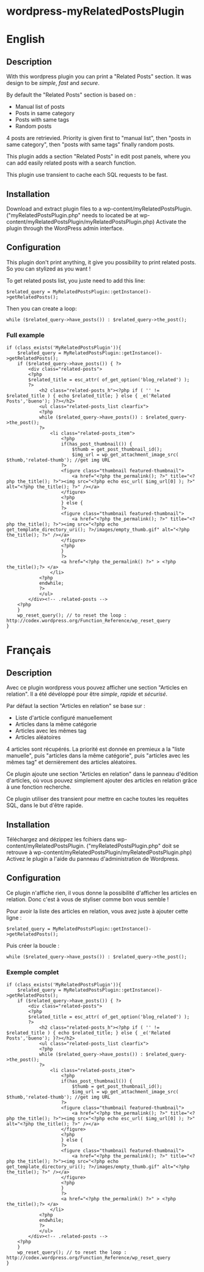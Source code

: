 # wordpress-myRelatedPostsPlugin
# English
## Description
With this wordpress plugin you can print a "Related Posts" section.
It was design to be *simple*, *fast* and *secure*.

By default the "Related Posts" section is based on :
* Manual list of posts
* Posts in same category
* Posts with same tags
* Random posts

4 posts are retrievied.
Priority is given first to "manual list", then "posts in same category", then "posts with same tags" finally random posts.

This plugin adds a section "Related Posts" in edit post panels, where you can add easily related posts with a search function.

This plugin use transient to cache each SQL requests to be fast.

## Installation
Download and extract plugin files to a wp-content/myRelatedPostsPlugin.
("myRelatedPostsPlugin.php" needs to located be at wp-content/myRelatedPostsPlugin/myRelatedPostsPlugin.php)
Activate the plugin through the WordPress admin interface.

## Configuration
This plugin don't print anything, it give you possibility to print related posts. So you can stylized as you want !

To get related posts list, you juste need to add this line:

    $related_query = MyRelatedPostsPlugin::getInstance()->getRelatedPosts();
    
Then you can create a loop:

    while ($related_query->have_posts()) : $related_query->the_post();
    
### Full example
    if (class_exists('MyRelatedPostsPlugin')){
        $related_query = MyRelatedPostsPlugin::getInstance()->getRelatedPosts();
        if ($related_query->have_posts()) {	?>
		    <div class="related-posts">
			<?php
			$related_title = esc_attr( of_get_option('blog_related') );
			?>
				<h2 class="related-posts_h"><?php if ( '' != $related_title ) { echo $related_title; } else { _e('Related Posts','bueno'); }?></h2>
				<ul class="related-posts_list clearfix">
				<?php
				while ($related_query->have_posts()) : $related_query->the_post();
				?>
					<li class="related-posts_item">
						<?php
						if(has_post_thumbnail()) {
							$thumb = get_post_thumbnail_id();
							$img_url = wp_get_attachment_image_src( $thumb,'related-thumb'); //get img URL
						?>
						<figure class="thumbnail featured-thumbnail">
							<a href="<?php the_permalink(); ?>" title="<?php the_title(); ?>"><img src="<?php echo esc_url( $img_url[0] ); ?>" alt="<?php the_title(); ?>" /></a>
						</figure>
						<?php
						} else {
						?>
						<figure class="thumbnail featured-thumbnail">
							<a href="<?php the_permalink(); ?>" title="<?php the_title(); ?>"><img src="<?php echo get_template_directory_uri(); ?>/images/empty_thumb.gif" alt="<?php the_title(); ?>" /></a>
						</figure>
						<?php
						}
						?>
						<a href="<?php the_permalink() ?>" > <?php the_title();?> </a>
					</li>
				<?php
				endwhile;
				?>
				</ul>
		    </div><!-- .related-posts -->
	    <?php 
	    }
	    wp_reset_query(); // to reset the loop : http://codex.wordpress.org/Function_Reference/wp_reset_query
    }
# Français
## Description
Avec ce plugin wordpress vous pouvez afficher une section "Articles en relation".
Il a été dévéloppé pour être *simple*, *rapide* et *sécurisé*.

Par défaut la section "Articles en relation" se base sur :
* Liste d'article configuré manuellement
* Articles dans la même catégorie
* Articles avec les mêmes tag
* Articles aléatoires

4 articles sont récupérés.
La priorité est donnée en premieux a la "liste manuelle", puis "articles dans la même catégorie", puis "articles avec les mêmes tag" et dernièrement des articles aléatoires.

Ce plugin ajoute une section "Articles en relation" dans le panneau d'édition d'articles, où vous pouvez simplement ajouter des articles en relation grâce à une fonction recherche.

Ce plugin utiliser des transient pour mettre en cache toutes les requêtes SQL, dans le but d'être rapide.

## Installation
Téléchargez and dézippez les fcihiers dans wp-content/myRelatedPostsPlugin.
("myRelatedPostsPlugin.php" doit se retrouve à wp-content/myRelatedPostsPlugin/myRelatedPostsPlugin.php)
Activez le plugin a l'aide du panneau d'administration de Wordpress.

## Configuration
Ce plugin n'affiche rien, il vous donne la possibilité d'afficher les articles en relation. Donc c'est à vous de styliser comme bon vous semble !

Pour avoir la liste des articles en relation, vous avez juste à ajouter cette ligne :

    $related_query = MyRelatedPostsPlugin::getInstance()->getRelatedPosts();
    
Puis créer la boucle :

    while ($related_query->have_posts()) : $related_query->the_post();
    
### Exemple complet
    if (class_exists('MyRelatedPostsPlugin')){
        $related_query = MyRelatedPostsPlugin::getInstance()->getRelatedPosts();
        if ($related_query->have_posts()) {	?>
		    <div class="related-posts">
			<?php
			$related_title = esc_attr( of_get_option('blog_related') );
			?>
				<h2 class="related-posts_h"><?php if ( '' != $related_title ) { echo $related_title; } else { _e('Related Posts','bueno'); }?></h2>
				<ul class="related-posts_list clearfix">
				<?php
				while ($related_query->have_posts()) : $related_query->the_post();
				?>
					<li class="related-posts_item">
						<?php
						if(has_post_thumbnail()) {
							$thumb = get_post_thumbnail_id();
							$img_url = wp_get_attachment_image_src( $thumb,'related-thumb'); //get img URL
						?>
						<figure class="thumbnail featured-thumbnail">
							<a href="<?php the_permalink(); ?>" title="<?php the_title(); ?>"><img src="<?php echo esc_url( $img_url[0] ); ?>" alt="<?php the_title(); ?>" /></a>
						</figure>
						<?php
						} else {
						?>
						<figure class="thumbnail featured-thumbnail">
							<a href="<?php the_permalink(); ?>" title="<?php the_title(); ?>"><img src="<?php echo get_template_directory_uri(); ?>/images/empty_thumb.gif" alt="<?php the_title(); ?>" /></a>
						</figure>
						<?php
						}
						?>
						<a href="<?php the_permalink() ?>" > <?php the_title();?> </a>
					</li>
				<?php
				endwhile;
				?>
				</ul>
		    </div><!-- .related-posts -->
	    <?php 
	    }
	    wp_reset_query(); // to reset the loop : http://codex.wordpress.org/Function_Reference/wp_reset_query
    }
